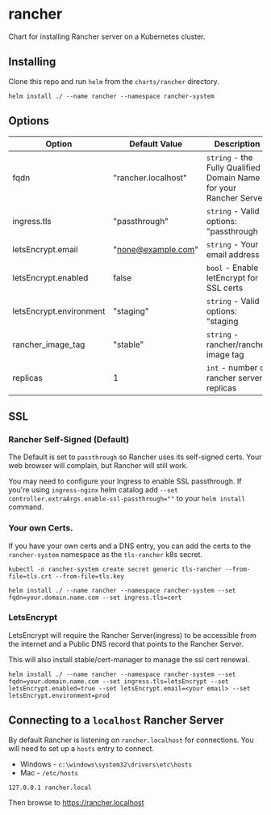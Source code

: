 # rancher

Chart for installing Rancher server on a Kubernetes cluster.

## Installing
Clone this repo and run `helm` from the `charts/rancher` directory.

```
helm install ./ --name rancher --namespace rancher-system
```

## Options

| Option | Default Value | Description |
| --- | --- | --- |
| fqdn | "rancher.localhost" | `string` - the Fully Qualified Domain Name for your Rancher Server |
| ingress.tls | "passthrough" | `string` - Valid options: "passthrough|cert|letsEncrypt" |
| letsEncrypt.email | "none@example.com" | `string` - Your email address |
| letsEncrypt.enabled | false | `bool` - Enable letEncrypt for SSL certs |
| letsEncrypt.environment | "staging" | `string` - Valid options: "staging|production" |
| rancher_image_tag | "stable" | `string` - rancher/rancher image tag |
| replicas | 1 | `int` - number of rancher server replicas |

## SSL

### Rancher Self-Signed (Default)

The Default is set to `passthrough` so Rancher uses its self-signed certs. Your web browser will complain, but Rancher will still work.

You may need to configure your Ingress to enable SSL passthrough. If you're using `ingress-nginx` helm catalog add `--set controller.extraArgs.enable-ssl-passthrough=""` to your `helm install` command.

### Your own Certs.
If you have your own certs and a DNS entry, you can add the certs to the `rancher-system` namespace as the `tls-rancher` k8s secret.

```
kubectl -n rancher-system create secret generic tls-rancher --from-file=tls.crt --from-file=tls.key
```

```
helm install ./ --name rancher --namespace rancher-system --set fqdn=your.domain.name.com --set ingress.tls=cert
```

### LetsEncrypt
LetsEncrypt will require the Rancher Server(ingress) to be accessible from the internet and a Public DNS record that points to the Rancher Server.

This will also install stable/cert-manager to manage the ssl cert renewal.

```
helm install ./ --name rancher --namespace rancher-system --set fqdn=your.domain.name.com --set ingress.tls=letsEncrypt --set letsEncrypt.enabled=true --set letsEncrypt.email=<your email> --set letsEncrypt.environment=prod
```

## Connecting to a `localhost` Rancher Server

By default Rancher is listening on `rancher.localhost` for connections. You will need to set up a `hosts` entry to connect.

* Windows - `c:\windows\system32\drivers\etc\hosts`
* Mac - `/etc/hosts`

```
127.0.0.1 rancher.local
```

Then browse to https://rancher.localhost

